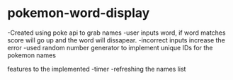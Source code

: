 # pokemon-word-display

-Created using poke api to grab names
-user inputs word, if word matches score will go up and the word will dissapear.
-incorrect inputs increase the error
-used random number generator to implement unique IDs for the pokemon names

features to the implemented
-timer
-refreshing the names list
